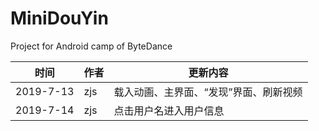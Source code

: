 # MiniDouYin
Project for Android camp of ByteDance

| 时间      | 作者 | 更新内容                               |
| --------- | ---- | -------------------------------------- |
| 2019-7-13 | zjs  | 载入动画、主界面、“发现”界面、刷新视频 |
| 2019-7-14 | zjs  | 点击用户名进入用户信息                 |

